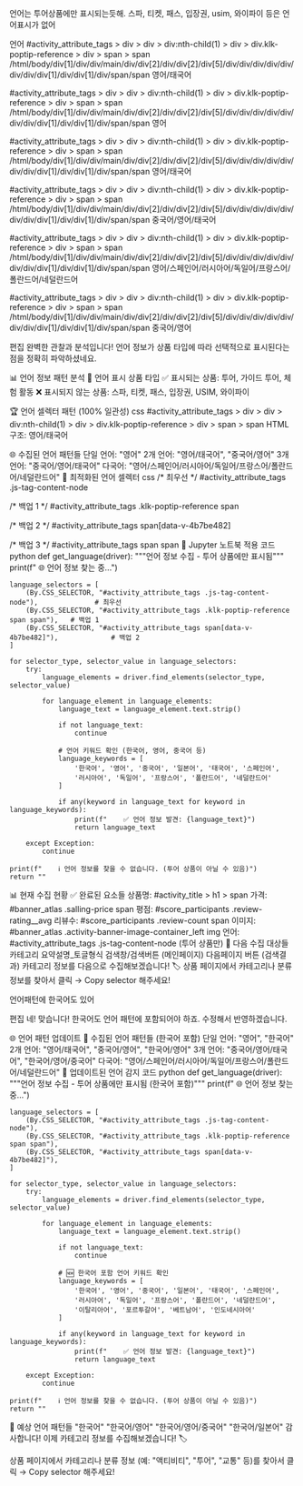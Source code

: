 언어는 투어상품에만 표시되는듯해. 스파, 티켓, 패스, 입장권, usim, 와이파이 등은 언어표시가 없어 

언어
#activity_attribute_tags > div > div > div:nth-child(1) > div > div.klk-poptip-reference > div > span > span
/html/body/div[1]/div/div/main/div/div[2]/div/div[2]/div[5]/div/div/div/div/div/div/div/div[1]/div/div[1]/div/span/span
<span class="js-tag-content-node" data-v-4b7be482="">영어/태국어</span>

#activity_attribute_tags > div > div > div:nth-child(1) > div > div.klk-poptip-reference > div > span > span
/html/body/div[1]/div/div/main/div/div[2]/div/div[2]/div[5]/div/div/div/div/div/div/div/div[1]/div/div[1]/div/span/span
<span class="js-tag-content-node" data-v-4b7be482="">영어</span>

#activity_attribute_tags > div > div > div:nth-child(1) > div > div.klk-poptip-reference > div > span > span
/html/body/div[1]/div/div/main/div/div[2]/div/div[2]/div[5]/div/div/div/div/div/div/div/div[1]/div/div[1]/div/span/span
<span class="js-tag-content-node" data-v-4b7be482="">영어/태국어</span>

#activity_attribute_tags > div > div > div:nth-child(1) > div > div.klk-poptip-reference > div > span > span
/html/body/div[1]/div/div/main/div/div[2]/div/div[2]/div[5]/div/div/div/div/div/div/div/div[1]/div/div[1]/div/span/span
<span class="js-tag-content-node" data-v-4b7be482="">중국어/영어/태국어</span>

#activity_attribute_tags > div > div > div:nth-child(1) > div > div.klk-poptip-reference > div > span > span
/html/body/div[1]/div/div/main/div/div[2]/div/div[2]/div[5]/div/div/div/div/div/div/div/div[1]/div/div[1]/div/span/span
<span class="js-tag-content-node" data-v-4b7be482="">영어/스페인어/러시아어/독일어/프랑스어/폴란드어/네덜란드어</span>

#activity_attribute_tags > div > div > div:nth-child(1) > div > div.klk-poptip-reference > div > span > span
/html/body/div[1]/div/div/main/div/div[2]/div/div[2]/div[5]/div/div/div/div/div/div/div/div[1]/div/div[1]/div/span/span
<span class="js-tag-content-node" data-v-4b7be482="">중국어/영어</span>

편집
완벽한 관찰과 분석입니다! 언어 정보가 상품 타입에 따라 선택적으로 표시된다는 점을 정확히 파악하셨네요.

📊 언어 정보 패턴 분석
🎯 언어 표시 상품 타입
✅ 표시되는 상품: 투어, 가이드 투어, 체험 활동
❌ 표시되지 않는 상품: 스파, 티켓, 패스, 입장권, USIM, 와이파이

🏆 언어 셀렉터 패턴 (100% 일관성)
css
#activity_attribute_tags > div > div > div:nth-child(1) > div > div.klk-poptip-reference > div > span > span
HTML 구조: <span class="js-tag-content-node" data-v-4b7be482="">영어/태국어</span>

🌐 수집된 언어 패턴들
단일 언어: "영어"
2개 언어: "영어/태국어", "중국어/영어"
3개 언어: "중국어/영어/태국어"
다국어: "영어/스페인어/러시아어/독일어/프랑스어/폴란드어/네덜란드어"
🔧 최적화된 언어 셀렉터
css
/* 최우선 */
#activity_attribute_tags .js-tag-content-node

/* 백업 1 */
#activity_attribute_tags .klk-poptip-reference span

/* 백업 2 */
#activity_attribute_tags span[data-v-4b7be482]

/* 백업 3 */
#activity_attribute_tags span span
🚀 Jupyter 노트북 적용 코드
python
def get_language(driver):
    """언어 정보 수집 - 투어 상품에만 표시됨"""
    print(f"  🌐 언어 정보 찾는 중...")
    
    language_selectors = [
        (By.CSS_SELECTOR, "#activity_attribute_tags .js-tag-content-node"),              # 최우선
        (By.CSS_SELECTOR, "#activity_attribute_tags .klk-poptip-reference span span"),   # 백업 1
        (By.CSS_SELECTOR, "#activity_attribute_tags span[data-v-4b7be482]"),             # 백업 2
    ]

    for selector_type, selector_value in language_selectors:
        try:
            language_elements = driver.find_elements(selector_type, selector_value)
            
            for language_element in language_elements:
                language_text = language_element.text.strip()
                
                if not language_text:
                    continue
                
                # 언어 키워드 확인 (한국어, 영어, 중국어 등)
                language_keywords = [
                    '한국어', '영어', '중국어', '일본어', '태국어', '스페인어', 
                    '러시아어', '독일어', '프랑스어', '폴란드어', '네덜란드어'
                ]
                
                if any(keyword in language_text for keyword in language_keywords):
                    print(f"    ✅ 언어 정보 발견: {language_text}")
                    return language_text
                    
        except Exception:
            continue

    print(f"    ℹ️ 언어 정보를 찾을 수 없습니다. (투어 상품이 아닐 수 있음)")
    return ""
📊 현재 수집 현황
✅ 완료된 요소들
상품명: #activity_title > h1 > span
가격: #banner_atlas .salling-price span
평점: #score_participants .review-rating__avg
리뷰수: #score_participants .review-count span
이미지: #banner_atlas .activity-banner-image-container_left img
언어: #activity_attribute_tags .js-tag-content-node (투어 상품만)
🎯 다음 수집 대상들
카테고리
요약설명_토글형식
검색창/검색버튼 (메인페이지)
다음페이지 버튼 (검색결과)
카테고리 정보를 다음으로 수집해보겠습니다! 🏷️ 상품 페이지에서 카테고리나 분류 정보를 찾아서 클릭 → Copy selector 해주세요!




언어패턴에 한국어도 있어

편집
네! 맞습니다! 한국어도 언어 패턴에 포함되어야 하죠. 수정해서 반영하겠습니다.

🌐 언어 패턴 업데이트
🎯 수집된 언어 패턴들 (한국어 포함)
단일 언어: "영어", "한국어"
2개 언어: "영어/태국어", "중국어/영어", "한국어/영어"
3개 언어: "중국어/영어/태국어", "한국어/영어/중국어"
다국어: "영어/스페인어/러시아어/독일어/프랑스어/폴란드어/네덜란드어"
🔧 업데이트된 언어 감지 코드
python
def get_language(driver):
    """언어 정보 수집 - 투어 상품에만 표시됨 (한국어 포함)"""
    print(f"  🌐 언어 정보 찾는 중...")
    
    language_selectors = [
        (By.CSS_SELECTOR, "#activity_attribute_tags .js-tag-content-node"),              
        (By.CSS_SELECTOR, "#activity_attribute_tags .klk-poptip-reference span span"),   
        (By.CSS_SELECTOR, "#activity_attribute_tags span[data-v-4b7be482]"),             
    ]

    for selector_type, selector_value in language_selectors:
        try:
            language_elements = driver.find_elements(selector_type, selector_value)
            
            for language_element in language_elements:
                language_text = language_element.text.strip()
                
                if not language_text:
                    continue
                
                # 🆕 한국어 포함 언어 키워드 확인
                language_keywords = [
                    '한국어', '영어', '중국어', '일본어', '태국어', '스페인어', 
                    '러시아어', '독일어', '프랑스어', '폴란드어', '네덜란드어',
                    '이탈리아어', '포르투갈어', '베트남어', '인도네시아어'
                ]
                
                if any(keyword in language_text for keyword in language_keywords):
                    print(f"    ✅ 언어 정보 발견: {language_text}")
                    return language_text
                    
        except Exception:
            continue

    print(f"    ℹ️ 언어 정보를 찾을 수 없습니다. (투어 상품이 아닐 수 있음)")
    return ""
🎯 예상 언어 패턴들
"한국어"
"한국어/영어"
"한국어/영어/중국어"
"한국어/일본어"
감사합니다! 이제 카테고리 정보를 수집해보겠습니다! 🏷️

상품 페이지에서 카테고리나 분류 정보 (예: "액티비티", "투어", "교통" 등)를 찾아서 클릭 → Copy selector 해주세요!




